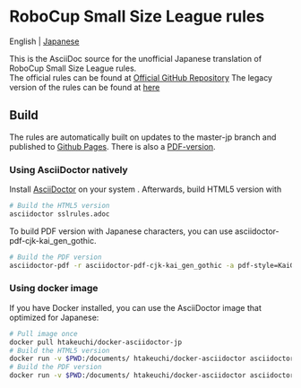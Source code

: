 # RoboCup Small Size League rules

English | [Japanese](README_jp.md)

This is the AsciiDoc source for the unofficial Japanese translation of RoboCup Small Size League rules.  
The official rules can be found at [Official GitHub Repository](https://github.com/RoboCup-SSL/ssl-rules)
The legacy version of the rules can be found at [here](https://github.com/RoboCup-SSL/ssl-rules-legacy)

## Build

The rules are automatically built on updates to the master-jp branch and published to [Github Pages](https://kkimurak.github.io/ssl-rules-jp/sslrules.html). There is also a [PDF-version](https://kkimurak.github.io/ssl-rules-jp/sslrules.pdf).

### Using AsciiDoctor natively

Install [AsciiDoctor](https://asciidoctor.org/) on your system . Afterwards, build HTML5 version with

```sh
# Build the HTML5 version
asciidoctor sslrules.adoc
```

To build PDF version with Japanese characters, you can use asciidoctor-pdf-cjk-kai_gen_gothic.

```sh
# Build the PDF version
asciidoctor-pdf -r asciidoctor-pdf-cjk-kai_gen_gothic -a pdf-style=KaiGenGothicJP sslrules.adoc
```

### Using docker image

If you have Docker installed, you can use the AsciiDoctor image that optimized for Japanese:

```sh
# Pull image once
docker pull htakeuchi/docker-asciidoctor-jp
# Build the HTML5 version
docker run -v $PWD:/documents/ htakeuchi/docker-asciidoctor asciidoctor sslrules.adoc
# Build the PDF version
docker run -v $PWD:/documents/ htakeuchi/docker-asciidoctor asciidoctor-pdf -r asciidoctor-pdf-cjk-kai_gen_gothic -a pdf-style=KaiGenGothicJP sslrules.adoc
```

